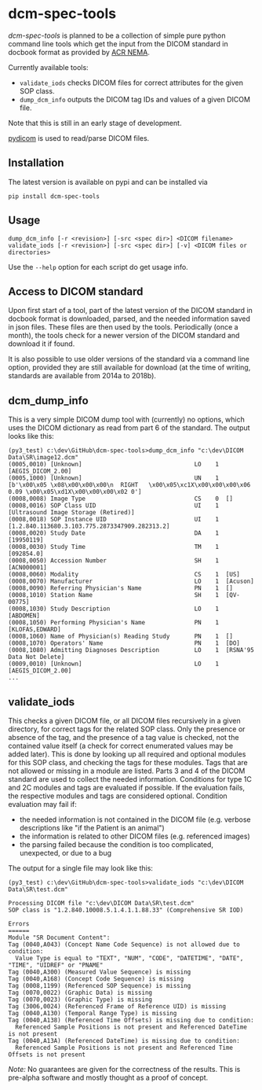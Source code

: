 # dcm-spec-tools

*dcm-spec-tools* is planned to be a collection of simple pure python command line tools which get the input from 
the DICOM standard in docbook format as provided by [ACR NEMA](http://medical.nema.org/).

Currently available tools:  
* `validate_iods` checks DICOM files for correct attributes for the given SOP class.  
* `dump_dcm_info` outputs the DICOM tag IDs and values of a given DICOM file.

Note that this is still in an early stage of development.

[pydicom](https://github.com/pydicom/pydicom) is used to read/parse DICOM 
files.

Installation
------------
The latest version is available on pypi and can be installed via
```
pip install dcm-spec-tools
```

Usage
-----
```
dump_dcm_info [-r <revision>] [-src <spec dir>] <DICOM filename>
validate_iods [-r <revision>] [-src <spec dir>] [-v] <DICOM files or directories>
```
Use the `--help` option for each script do get usage info.

Access to DICOM standard
------------------------

Upon first start of a tool, part of the latest version of the DICOM standard
in docbook format is downloaded, parsed, and the needed information saved in 
json files. These files are then used by the tools. Periodically (once a 
month), the tools check for a newer version of the DICOM standard and download 
it if found.

It is also possible to use older versions of the standard via a command line 
option, provided they are still available for download (at the time of 
writing, standards are available from 2014a to 2018b).

dcm_dump_info
-------------

This is a very simple DICOM dump tool with (currently) no options, which uses 
the DICOM dictionary as read from part 6 of the standard. The output looks 
like this:
```
(py3_test) c:\dev\GitHub\dcm-spec-tools>dump_dcm_info "c:\dev\DICOM Data\SR\image12.dcm"
(0005,0010) [Unknown]                                LO    1  [AEGIS_DICOM_2.00]
(0005,1000) [Unknown]                                UN    1  [b'\x00\x05 \x08\x00\x00\x00\n  RIGHT   \x00\x05\xc1X\x00\x00\x00\x06 0.09 \x00\x05\xd1X\x00\x00\x00\x02 0']
(0008,0008) Image Type                               CS    0  []
(0008,0016) SOP Class UID                            UI    1  [Ultrasound Image Storage (Retired)]
(0008,0018) SOP Instance UID                         UI    1  [1.2.840.113680.3.103.775.2873347909.282313.2]
(0008,0020) Study Date                               DA    1  [19950119]
(0008,0030) Study Time                               TM    1  [092854.0]
(0008,0050) Accession Number                         SH    1  [ACN000001]
(0008,0060) Modality                                 CS    1  [US]
(0008,0070) Manufacturer                             LO    1  [Acuson]
(0008,0090) Referring Physician's Name               PN    1  []
(0008,1010) Station Name                             SH    1  [QV-00775]
(0008,1030) Study Description                        LO    1  [ABDOMEN]
(0008,1050) Performing Physician's Name              PN    1  [KLOFAS,EDWARD]
(0008,1060) Name of Physician(s) Reading Study       PN    1  []
(0008,1070) Operators' Name                          PN    1  [DO]
(0008,1080) Admitting Diagnoses Description          LO    1  [RSNA'95 Data Not Delete]
(0009,0010) [Unknown]                                LO    1  [AEGIS_DICOM_2.00]
...
```

validate_iods
-------------

This checks a given DICOM file, or all DICOM files recursively in a given 
directory, for correct tags for the related SOP class. Only the presence or  
absence of the tag, and the presence of a tag value is checked, not the 
contained value itself (a check for correct enumerated values may be added later).
This is done by looking up all required and optional modules for this 
SOP class, and checking the tags for these modules. Tags that are not allowed or 
missing in a module are listed. Parts 3 and 4 of the DICOM standard are used 
to collect the needed information.
Conditions for type 1C and 2C modules and tags are evaluated if possible. 
If the evaluation fails, the respective modules and tags are considered 
optional. Condition evaluation may fail if:
- the needed information is not contained in the DICOM file (e.g. verbose 
descriptions like "if the Patient is an animal")
- the information is related to other DICOM files (e.g. referenced images)
- the parsing failed because the condition is too complicated, unexpected, 
or due to a bug

The output for a single file may look like this:
```
(py3_test) c:\dev\GitHub\dcm-spec-tools>validate_iods "c:\dev\DICOM Data\SR\test.dcm"

Processing DICOM file "c:\dev\DICOM Data\SR\test.dcm"
SOP class is "1.2.840.10008.5.1.4.1.1.88.33" (Comprehensive SR IOD)

Errors
======
Module "SR Document Content":
Tag (0040,A043) (Concept Name Code Sequence) is not allowed due to condition:
  Value Type is equal to "TEXT", "NUM", "CODE", "DATETIME", "DATE", "TIME", "UIDREF" or "PNAME"
Tag (0040,A300) (Measured Value Sequence) is missing
Tag (0040,A168) (Concept Code Sequence) is missing
Tag (0008,1199) (Referenced SOP Sequence) is missing
Tag (0070,0022) (Graphic Data) is missing
Tag (0070,0023) (Graphic Type) is missing
Tag (3006,0024) (Referenced Frame of Reference UID) is missing
Tag (0040,A130) (Temporal Range Type) is missing
Tag (0040,A138) (Referenced Time Offsets) is missing due to condition:
  Referenced Sample Positions is not present and Referenced DateTime is not present
Tag (0040,A13A) (Referenced DateTime) is missing due to condition:
  Referenced Sample Positions is not present and Referenced Time Offsets is not present
```

*Note:* No guarantees are given for the correctness of the results. This is 
pre-alpha software and mostly thought as a proof of concept.
